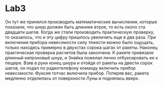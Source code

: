 # Lab3
<html>
 <head>
  <meta http-equiv="Content-Type" content="text/html; charset=utf-8">
 </head>
 <body>   
   <p>Он тут же принялся производить математические вычисления, которые показали, что шнур должен быть длиннее втрое, то есть около ста двадцати шагов. Когда же стали производить практическую проверку, то оказалось, что и эту цифру пришлось увеличить еще в два раза. При включении прибора невесомости силу тяжести можно было ощущать, только находясь примерно в двухстах сорока шагах от ракеты. Наконец практическая проверка расчетов была закончена. К ракете привязали длинный капроновый шнур, и Знайка пожелал лично отбуксировать ее к пещере. Взяв в руки конец шнура и отойдя от ракеты на двести сорок шагов, он подал по радиотелефону команду включить прибор невесомости. Фуксия тотчас включила прибор. Потеряв вес, ракета медленно отделилась от поверхности Луны и поднялась вверх.</p>
 </body>
</html>
